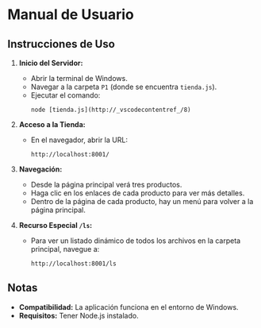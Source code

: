 # Manual de Usuario

## Instrucciones de Uso

1. **Inicio del Servidor:**  
   - Abrir la terminal de Windows.
   - Navegar a la carpeta `P1` (donde se encuentra `tienda.js`).
   - Ejecutar el comando:
     ```
     node [tienda.js](http://_vscodecontentref_/8)
     ```
2. **Acceso a la Tienda:**  
   - En el navegador, abrir la URL:  
     ```
     http://localhost:8001/
     ```
3. **Navegación:**  
   - Desde la página principal verá tres productos.
   - Haga clic en los enlaces de cada producto para ver más detalles.
   - Dentro de la página de cada producto, hay un menú para volver a la página principal.

4. **Recurso Especial `/ls`:**  
   - Para ver un listado dinámico de todos los archivos en la carpeta principal, navegue a:
     ```
     http://localhost:8001/ls
     ```

## Notas

- **Compatibilidad:** La aplicación funciona en el entorno de Windows.
- **Requisitos:** Tener Node.js instalado.